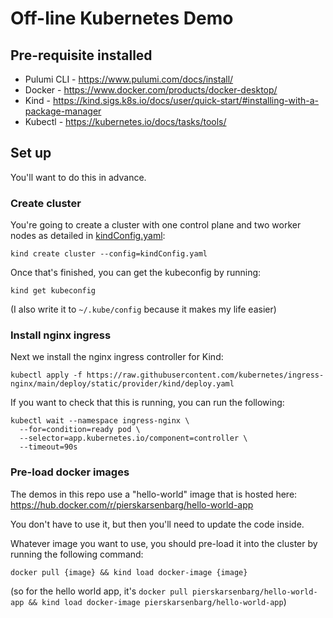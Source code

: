 # Off-line Kubernetes Demo

## Pre-requisite installed

- Pulumi CLI - https://www.pulumi.com/docs/install/
- Docker - https://www.docker.com/products/docker-desktop/
- Kind - https://kind.sigs.k8s.io/docs/user/quick-start/#installing-with-a-package-manager
- Kubectl - https://kubernetes.io/docs/tasks/tools/

## Set up

You'll want to do this in advance.

### Create cluster

You're going to create a cluster with one control plane and two worker nodes as detailed in [kindConfig.yaml](./kindConfig.yaml):

`kind create cluster --config=kindConfig.yaml`

Once that's finished, you can get the kubeconfig by running:

`kind get kubeconfig` 

(I also write it to `~/.kube/config` because it makes my life easier)

### Install nginx ingress

Next we install the nginx ingress controller for Kind:

`kubectl apply -f https://raw.githubusercontent.com/kubernetes/ingress-nginx/main/deploy/static/provider/kind/deploy.yaml`

If you want to check that this is running, you can run the following:

```
kubectl wait --namespace ingress-nginx \
  --for=condition=ready pod \
  --selector=app.kubernetes.io/component=controller \
  --timeout=90s
```

### Pre-load docker images

The demos in this repo use a "hello-world" image that is hosted here: https://hub.docker.com/r/pierskarsenbarg/hello-world-app 

You don't have to use it, but then you'll need to update the code inside. 

Whatever image you want to use, you should pre-load it into the cluster by running the following command:

`docker pull {image} && kind load docker-image {image}`

(so for the hello world app, it's `docker pull pierskarsenbarg/hello-world-app && kind load docker-image pierskarsenbarg/hello-world-app`)

